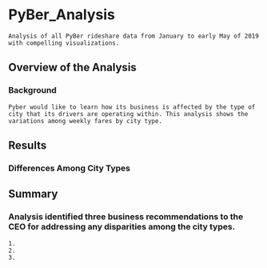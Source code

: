 # PyBer_Analysis

    Analysis of all PyBer rideshare data from January to early May of 2019 with compelling visualizations.

## Overview of the Analysis

### Background

    Pyber would like to learn how its business is affected by the type of city that its drivers are operating within. This analysis shows the variations among weekly fares by city type.

## Results

### Differences Among City Types

## Summary

### Analysis identified three business recommendations to the CEO for addressing any disparities among the city types.

    1. 
    2.
    3.